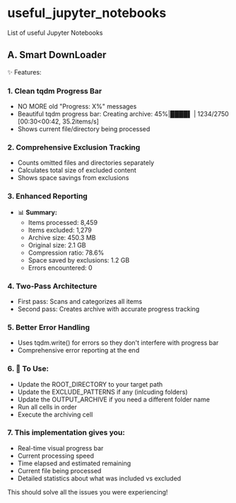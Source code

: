 # useful_jupyter_notebooks
List of useful Jupyter Notebooks

## A. Smart DownLoader

✨ Features:
### 1. Clean tqdm Progress Bar
* NO MORE old "Progress: X%" messages
* Beautiful tqdm progress bar: Creating archive: 45%|████▌ | 1234/2750 [00:30<00:42, 35.2items/s]
* Shows current file/directory being processed

### 2. Comprehensive Exclusion Tracking
* Counts omitted files and directories separately
* Calculates total size of excluded content
* Shows space savings from exclusions

### 3. Enhanced Reporting
* 📊 __Summary:__
  * Items processed: 8,459
  * Items excluded: 1,279
  * Archive size: 450.3 MB
  * Original size: 2.1 GB
  * Compression ratio: 78.6%
  * Space saved by exclusions: 1.2 GB
  * Errors encountered: 0
  
### 4. Two-Pass Architecture
* First pass: Scans and categorizes all items
* Second pass: Creates archive with accurate progress tracking

### 5. Better Error Handling
* Uses tqdm.write() for errors so they don't interfere with progress bar
* Comprehensive error reporting at the end

### 6. 🚀 To Use:
* Update the ROOT_DIRECTORY to your target path
* Update the EXCLUDE_PATTERNS if any (inlcuding folders)
* Update the OUTPUT_ARCHIVE if you need a different folder name
* Run all cells in order
* Execute the archiving cell

### 7. This implementation gives you:
* Real-time visual progress bar
* Current processing speed
* Time elapsed and estimated remaining
* Current file being processed
* Detailed statistics about what was included vs excluded

This should solve all the issues you were experiencing!
